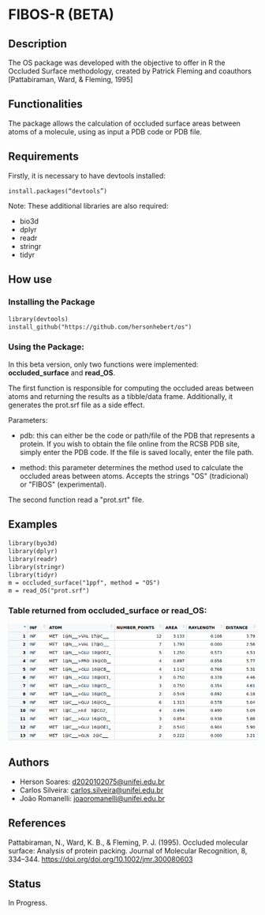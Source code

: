 # FIBOS-R (BETA)
## Description
The OS package was developed with the objective to offer in R the Occluded Surface methodology, created by Patrick Fleming and coauthors [Pattabiraman, Ward, & Fleming, 1995]
## Functionalities
The package allows the calculation of occluded surface areas between atoms of a molecule, using as input a PDB code or PDB file. 
## Requirements
Firstly, it is necessary to have devtools installed:

    install.packages(“devtools”)

Note: These additional libraries are also required:
  * bio3d
  * dplyr
  * readr
  * stringr
  * tidyr

## How use
### Installing the Package

    library(devtools)
    install_github("https://github.com/hersonhebert/os")  

### Using the Package:

In this beta version, only two functions were implemented: **occluded_surface** and **read_OS**.

The first function is responsible for computing the occluded areas between atoms and returning the results as a tibble/data frame. Additionally, it generates the prot.srf file as a side effect.

Parameters:

  - pdb: this can either be the code or path/file of the PDB that represents a protein. If you wish to obtain the file online from the RCSB PDB site, simply enter the PDB code. If the file is saved locally, enter the file path.

  - method: this parameter determines the method used to calculate the occluded areas between atoms. Accepts the strings "OS" (tradicional) or "FIBOS" (experimental).

The second function read a "prot.srt" file.

## Examples

    library(byo3d)
    library(dplyr)
    library(readr)
    library(stringr)
    library(tidyr)
    m = occluded_surface("1ppf", method = "OS")
    m = read_OS("prot.srf")

### Table returned from occluded_surface or read_OS:
 

![alt text](Pictures/print_return.png)

## Authors

- Herson Soares: d2020102075@unifei.edu.br
- Carlos Silveira:  carlos.silveira@unifei.edu.br
- João Romanelli: joaoromanelli@unifei.edu.br


## References

Pattabiraman, N., Ward, K. B., & Fleming, P. J. (1995). Occluded molecular surface: Analysis of protein packing. Journal of Molecular Recognition, 8, 334–344. https://doi.org/doi.org/10.1002/jmr.300080603

## Status
In Progress.
